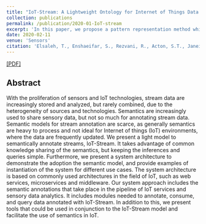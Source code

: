```yaml
---
title: "IoT-Stream: A Lightweight Ontology for Internet of Things Data Streams and Its Use with Data Analytics and Event Detection Services"
collection: publications
permalink: /publication/2020-01-IoT-stream
excerpt: 'In this paper, we propose a pattern representation method which represents time-series frames as vectors by first applying Piecewise Aggregate Approximation (PAA) and then applying Lagrangian Multipliers.'
date: 2020-02-11
venue: 'Sensors'
citation: 'Elsaleh, T., Enshaeifar, S., Rezvani, R., Acton, S.T., Janeiko, V. and Bermudez-Edo, M. (2020). &quot;IoT-Stream: A lightweight ontology for internet of things data streams and its use with data analytics and event detection services.&quot; <i>Sensors, 20(4)</i>. p.953.'
---
```


[[PDF]](https://www.mdpi.com/1424-8220/20/4/953/htm)

## Abstract
With the proliferation of sensors and IoT technologies, stream data are increasingly stored and analyzed, but rarely combined, due to the heterogeneity of sources and technologies. Semantics are increasingly used to share sensory data, but not so much for annotating stream data. Semantic models for stream annotation are scarce, as generally semantics are heavy to process and not ideal for Internet of things (IoT) environments, where the data are frequently updated. We present a light model to semantically annotate streams, IoT-Stream. It takes advantage of common knowledge sharing of the semantics, but keeping the inferences and queries simple. Furthermore, we present a system architecture to demonstrate the adoption the semantic model, and provide examples of instantiation of the system for different use cases. The system architecture is based on commonly used architectures in the field of IoT, such as web services, microservices and middleware. Our system approach includes the semantic annotations that take place in the pipeline of IoT services and sensory data analytics. It includes modules needed to annotate, consume, and query data annotated with IoT-Stream. In addition to this, we present tools that could be used in conjunction to the IoT-Stream model and facilitate the use of semantics in IoT.